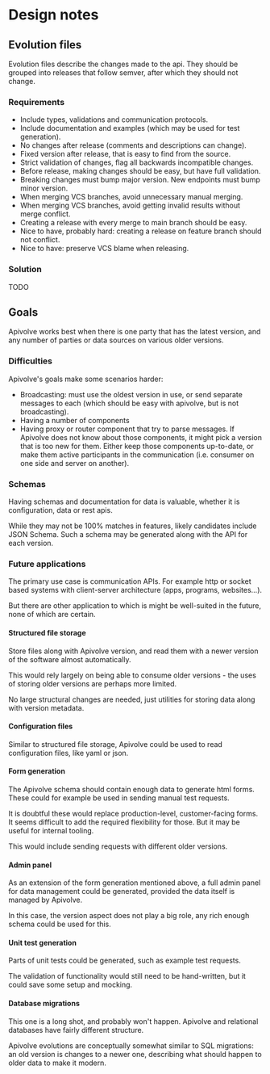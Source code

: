 # Design notes

## Evolution files

Evolution files describe the changes made to the api. They should be grouped into releases that follow semver, after which they should not change.

### Requirements

* Include types, validations and communication protocols.
* Include documentation and examples (which may be used for test generation).
* No changes after release (comments and descriptions can change).
* Fixed version after release, that is easy to find from the source.
* Strict validation of changes, flag all backwards incompatible changes.
* Before release, making changes should be easy, but have full validation.
* Breaking changes must bump major version. New endpoints must bump minor version.
* When merging VCS branches, avoid unnecessary manual merging.
* When merging VCS branches, avoid getting invalid results without merge conflict.
* Creating a release with every merge to main branch should be easy.
* Nice to have, probably hard: creating a release on feature branch should not conflict.
* Nice to have: preserve VCS blame when releasing.

### Solution

TODO



## Goals

Apivolve works best when there is one party that has the latest version, and any number of parties or data sources on various older versions.

### Difficulties

Apivolve's goals make some scenarios harder:

* Broadcasting: must use the oldest version in use, or send separate messages to each (which should be easy with apivolve, but is not broadcasting).
* Having a number of components 
* Having proxy or router component that try to parse messages. If Apivolve does not know about those components, it might pick a version that is too new for them. Either keep those components up-to-date, or make them active participants in the communication (i.e. consumer on one side and server on another).

### Schemas

Having schemas and documentation for data is valuable, whether it is configuration, data or rest apis.

While they may not be 100% matches in features, likely candidates include JSON Schema. Such a schema may be generated along with the API for each version.

### Future applications

The primary use case is communication APIs. For example http or socket based systems with client-server architecture (apps, programs, websites...).

But there are other application to which is might be well-suited in the future, none of which are certain.

#### Structured file storage
 
Store files along with Apivolve version, and read them with a newer version of the software almost automatically.

This would rely largely on being able to consume older versions - the uses of storing older versions are perhaps more limited.

No large structural changes are needed, just utilities for storing data along with version metadata.

#### Configuration files

Similar to structured file storage, Apivolve could be used to read configuration files, like yaml or json.

#### Form generation

The Apivolve schema should contain enough data to generate html forms. These could for example be used in sending manual test requests.

It is doubtful these would replace production-level, customer-facing forms. It seems difficult to add the required flexibility for those. But it may be useful for internal tooling.

This would include sending requests with different older versions.

#### Admin panel

As an extension of the form generation mentioned above, a full admin panel for data management could be generated, provided the data itself is managed by Apivolve.

In this case, the version aspect does not play a big role, any rich enough schema could be used for this.

#### Unit test generation

Parts of unit tests could be generated, such as example test requests.

The validation of functionality would still need to be hand-written, but it could save some setup and mocking.

#### Database migrations

This one is a long shot, and probably won't happen. Apivolve and relational databases have fairly different structure.

Apivolve evolutions are conceptually somewhat similar to SQL migrations: an old version is changes to a newer one, describing what should happen to older data to make it modern.


